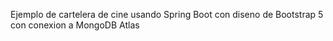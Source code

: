 Ejemplo de cartelera de cine usando Spring Boot con diseno de Bootstrap 5 con conexion a MongoDB Atlas
